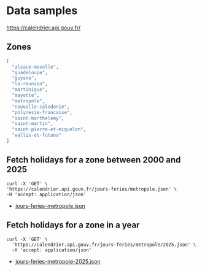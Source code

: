 # Data samples

https://calendrier.api.gouv.fr/

## Zones

```json
[
  "alsace-moselle",
  "guadeloupe",
  "guyane",
  "la-reunion",
  "martinique",
  "mayotte",
  "metropole",
  "nouvelle-caledonie",
  "polynesie-francaise",
  "saint-barthelemy",
  "saint-martin",
  "saint-pierre-et-miquelon",
  "wallis-et-futuna"
]
```

## Fetch holidays for a zone between 2000 and 2025

```shell
curl -X 'GET' \
'https://calendrier.api.gouv.fr/jours-feries/metropole.json' \
-H 'accept: application/json'
```

- [jours-feries-metropole.json](jours-feries-metropole.json)

## Fetch holidays for a zone in a year

```shell
curl -X 'GET' \
  'https://calendrier.api.gouv.fr/jours-feries/metropole/2025.json' \
  -H 'accept: application/json'
```

- [jours-feries-metropole-2025.json](jours-feries-metropole-2025.json)
